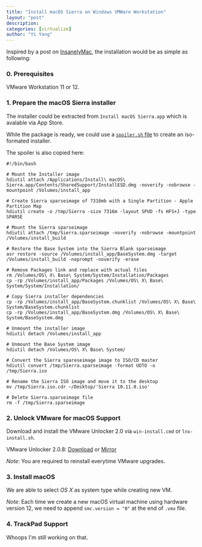```yaml
---
title: "Install macOS Sierra on Windows VMWare Workstation"
layout: "post"
description: 
categories: [virtualize]
author: "Yi Yang"
---
```


Inspired by a post on [InsanelyMac](http://www.insanelymac.com/forum/topic/309556-run-vanilla-os-x-el-capitan-yosemite-or-mavericks-in-vmware-workstation-12-on-a-windows-host/), the installation would be as simple as following:

### 0. Prerequisites

VMware Workstation 11 or 12.

### 1. Prepare the macOS Sierra installer

The installer could be extracted from `Install macOS Sierra.app` which is avalable via App Store.

While the package is ready, we could use a [`spoiler.sh` file](https://gist.github.com/yyang/8d0e5d0ce45957a2b0218e7576f917b5/archive/9abaccffcdba26268588a661f40bd84b0cb7bfb0.zip) to create an iso-formated installer.

The spoiler is also copied here:

```
#!/bin/bash

# Mount the Installer image
hdiutil attach /Applications/Install\ macOS\ Sierra.app/Contents/SharedSupport/InstallESD.dmg -noverify -nobrowse -mountpoint /Volumes/install_app

# Create Sierra sparseimage of 7316mb with a Single Partition - Apple Partition Map
hdiutil create -o /tmp/Sierra -size 7316m -layout SPUD -fs HFS+J -type SPARSE

# Mount the Sierra sparseimage
hdiutil attach /tmp/Sierra.sparseimage -noverify -nobrowse -mountpoint /Volumes/install_build

# Restore the Base System into the Sierra Blank sparseimage
asr restore -source /Volumes/install_app/BaseSystem.dmg -target /Volumes/install_build -noprompt -noverify -erase

# Remove Packages link and replace with actual files
rm /Volumes/OS\ X\ Base\ System/System/Installation/Packages
cp -rp /Volumes/install_app/Packages /Volumes/OS\ X\ Base\ System/System/Installation/

# Copy Sierra installer dependencies
cp -rp /Volumes/install_app/BaseSystem.chunklist /Volumes/OS\ X\ Base\ System/BaseSystem.chunklist
cp -rp /Volumes/install_app/BaseSystem.dmg /Volumes/OS\ X\ Base\ System/BaseSystem.dmg

# Unmount the installer image
hdiutil detach /Volumes/install_app

# Unmount the Base System image
hdiutil detach /Volumes/OS\ X\ Base\ System/

# Convert the Sierra spareseimage image to ISO/CD master
hdiutil convert /tmp/Sierra.sparseimage -format UDTO -o /tmp/Sierra.iso

# Rename the Sierra ISO image and move it to the desktop
mv /tmp/Sierra.iso.cdr ~/Desktop/'Sierra 10.11.0.iso'

# Delete Sierra.sparseimage file
rm -f /tmp/Sierra.sparseimage
```

### 2. Unlock VMware for macOS Support

Download and install the VMware Unlocker 2.0 via `win-install.cmd` or `lnx-install.sh`.

VMware Unlocker 2.0.8: [Download](http://www.insanelymac.com/forum/files/file/339-unlocker/) or [Mirror](http://http://tech.yyang.me/docs/20160915-unlocker208.zip)

*Note*: You are required to reinstall everytime VMware upgrades.

### 3. Install macOS

We are able to select *OS X* as system type while creating new VM.

*Note*: Each time we create a new macOS virtual machine using hardware version 12, we need to append `smc.version = "0"` at the end of `.vmx` file.

### 4. TrackPad Support

Whoops I'm still working on that.
